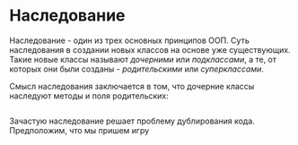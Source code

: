 # Наследование

Наследование - один из трех основных принципов ООП. Суть наследования в создании новых классов на основе уже существующих. Такие новые классы называют *дочерними* или *подклассами*, а те, от которых они были созданы - *родительскими* или *суперклассами*.

Смысл наследования заключается в том, что дочерние классы наследуют методы и поля родительских:

```python

```

Зачастую наследование решает проблему дублирования кода. Предположим, что мы пришем игру